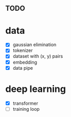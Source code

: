 ## TODO

# data
- [x] gaussian elimination
- [x] tokenizer
- [x] dataset with (x, y) pairs
- [x] embedding
- [x] data pipe

# deep learning
- [x] transformer 
- [ ] training loop
